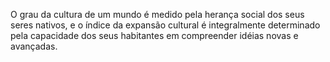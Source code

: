 ﻿O grau da cultura de um mundo é medido pela herança social dos seus seres nativos, e o índice  da  expansão cultural é integralmente determinado pela capacidade dos seus habitantes em compreender idéias novas e avançadas.